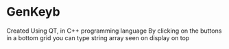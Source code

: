 # GenKeyb
Created Using QT, in C++ programming language
By clicking on the buttons in a bottom grid you can type string array seen on display on top

